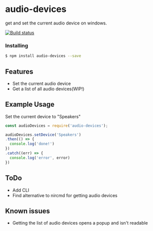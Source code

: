 # audio-devices

get and set the current audio device on windows.

[![Build status](https://ci.appveyor.com/api/projects/status/2cwals6wgr9fg1gx?svg=true)](https://ci.appveyor.com/project/ashleymarkfletcher/audio-devices)

### Installing

```bash
$ npm install audio-devices --save
```
## Features

  * Set the current audio device
  * Get a list of all audio devices(WIP!)

## Example Usage
Set the current device to "Speakers"

```js
const audioDevices = require('audio-devices');

audioDevices.setDevice('Speakers')
.then(() => {
  console.log('done!')
})
.catch((err) => {
  console.log('error', error)
})

```  

## ToDo
  * Add CLI
  * Find alternative to nircmd for getting audio devices

## Known issues
  * Getting the list of audio devices opens a popup and isn't readable
